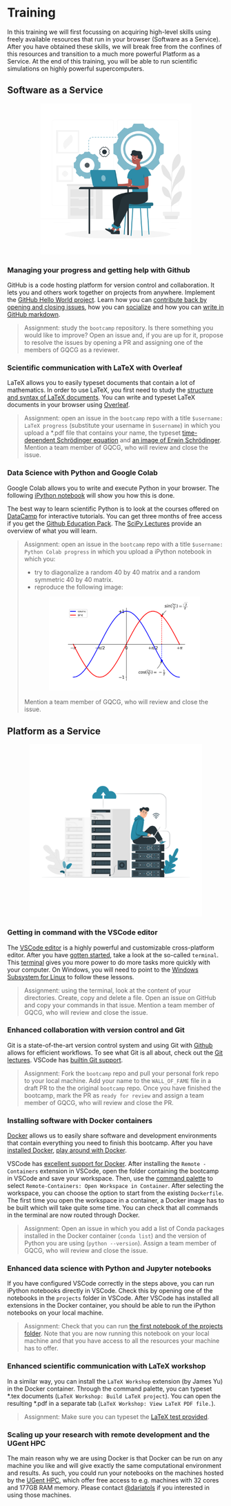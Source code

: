
# Training

In this training we will first focussing on acquiring high-level skills using freely available resources that run in your browser (Software as a Service). After you have obtained these skills, we will break free from the confines of this resources and transition to a much more powerful Platform as a Service. At the end of this training, you will be able to run scientific simulations on highly powerful supercomputers.

## Software as a Service

<p align="center">
<img src="../media/local.png" width="350">
</p>

### Managing your progress and getting help with Github

GitHub is a code hosting platform for version control and collaboration. It lets you and others work together on projects from anywhere. Implement the [GitHub Hello World project](https://guides.github.com/activities/hello-world/). Learn how you can [contribute back by opening and closing issues](https://guides.github.com/features/issues/), how you can [socialize](https://guides.github.com/activities/socialize/) and how you can [write in GitHub markdown](https://guides.github.com/features/mastering-markdown/). 

> Assignment: study the `bootcamp` repository. Is there something you would like to improve? Open an issue and, if you are up for it, propose to resolve the issues by opening a PR and assigning one of the members of GQCG as a reviewer.

### Scientific communication with LaTeX with Overleaf

LaTeX allows you to easily typeset documents that contain a lot of mathematics. In order to use LaTeX, you first need to study the [structure and syntax of LaTeX documents](https://www.overleaf.com/learn/latex/Free_online_introduction_to_LaTeX_(part_1)). You can write and typeset LaTeX documents in your browser using [Overleaf](https://www.overleaf.com). 

> Assignment: open an issue in the `bootcamp` repo with a title `$username: LaTeX progress` (substitute your username in `$username`) in which you upload a *.pdf file that contains your name, the typeset [time-dependent Schrödinger equation](https://en.wikipedia.org/wiki/Schr%C3%B6dinger_equation#Time-dependent_equation) and [an image of Erwin Schrödinger](https://en.wikipedia.org/wiki/Schr%C3%B6dinger_equation#/media/File:Erwin_Schrodinger2.jpg). Mention a team member of GQCG, who will review and close the issue.

### Data Science with Python and Google Colab

Google Colab allows you to write and execute Python in your browser. The following [iPython notebook](https://colab.research.google.com/notebooks/intro.ipynb) will show you how this is done.

The best way to learn scientific Python is to look at the courses offered on [DataCamp](https://www.datacamp.com) for interactive tutorials. You can get three months of free access if you get the [Github Education Pack](https://education.github.com/pack). The [SciPy Lectures](http://www.scipy-lectures.org) provide an overview of what you will learn.

> Assignment: open an issue in the `bootcamp` repo with a title `$username: Python Colab progress` in which you upload a iPython notebook in which you:
> - try to diagonalize a random 40 by 40 matrix and a random symmetric 40 by 40 matrix. 
> - reproduce the following image:
> <p align="center">
> <img src="../media/python-colab.png" width="350">
> </p>
> Mention a team member of GQCG, who will review and close the issue.

## Platform as a Service

<p align="center">
<img src="../media/cloud.png" width="400">
</p>

### Getting in command with the VSCode editor

The [VSCode editor](https://code.visualstudio.com/) is a highly powerful and customizable cross-platform editor. After you have [gotten started](https://code.visualstudio.com/docs), take a look at the so-called `terminal`. This [terminal](https://swcarpentry.github.io/shell-novice) gives you more power to do more tasks more quickly with your computer. On Windows, you will need to point to the [Windows Subsystem for Linux](https://stackoverflow.com/questions/42606837/how-do-i-use-bash-on-windows-from-the-visual-studio-code-integrated-terminal) to follow these lessons.

> Assignment: using the terminal, look at the content of your directories. Create, copy and delete a file. Open an issue on GitHub and copy your commands in that issue. 
> Mention a team member of GQCG, who will review and close the issue.

### Enhanced collaboration with version control and Git

Git is a state-of-the-art version control system and using Git with [Github](https://www.github.com) allows for efficient workflows. To see what Git is all about, check out the [Git lectures](https://swcarpentry.github.io/git-novice). VSCode has [builtin Git support](https://code.visualstudio.com/docs/introvideos/versioncontrol).

> Assignment: Fork the `bootcamp` repo and pull your personal fork repo to your local machine. Add your name to the `WALL_OF_FAME` file in a draft PR to the the original `bootcamp` repo. Once you have finished the bootcamp, mark the PR as `ready for review` and assign a team member of GQCG, who will review and close the PR.

### Installing software with Docker containers

[Docker](https://www.docker.com/) allows us to easily share software and development environments that contain everything you need to finish this bootcamp. After you have [installed Docker](https://www.docker.com/get-started), [play around with Docker](https://www.docker.com/play-with-docker).

VSCode has [excellent support for Docker](https://code.visualstudio.com/docs/remote/containers-tutorial). After installing the `Remote - Containers` extension in VSCode,  open the folder containing the bootcamp in VSCode and save your workspace. Then, use the [command palette](https://code.visualstudio.com/docs/getstarted/userinterface#:~:text=The%20most%20important%20key%20combination,provides%20access%20to%20many%20commands.) to select `Remote-Containers: Open Workspace in Container`. After selecting the workspace, you can choose the option to start from the existing `Dockerfile`. The first time you open the workspace in a container, a Docker image has to be built which will take quite some time. You can check that all commands in the terminal are now routed through Docker. 

> Assignment: Open an issue in which you add a list of Conda packages installed in the Docker container (`conda list`) and the version of Python you are using (`python --version`). Assign a team member of GQCG, who will review and close the issue.

### Enhanced data science with Python and Jupyter notebooks

If you have configured VSCode correctly in the steps above, you can run iPython notebooks directly in VSCode. Check this by opening one of the notebooks in the `projects` folder in VSCode. After VSCode has installed all extensions in the Docker container, you should be able to run the iPython notebooks on your local machine.

> Assignment: Check that you can run [the first notebook of the projects folder](../projects/molecular-geometry/Project1_Molecular_geometry_analysis.ipynb). Note that you are now running this notebook on your local machine and that you have access to all the resources your machine has to offer.

### Enhanced scientific communication with LaTeX workshop

In a similar way, you can install the `LaTeX Workshop` extension (by James Yu) in the Docker container. Through the command palette, you can typeset *.tex documents (`LaTeX Workshop: Build LaTeX project`). You can open the resulting *.pdf in a separate tab (`LaTeX Workshop: View LaTeX PDF file.`).

> Assignment: Make sure you can typeset the [LaTeX test provided](latex/main.tex).

### Scaling up your research with remote development and the UGent HPC

The main reason why we are using Docker is that Docker can be run on any machine you like and will give exactly the same computational environment and results. As such, you could run your notebooks on the machines hosted by the [UGent HPC](https://www.ugent.be/hpc/en), which offer free access to e.g. machines with 32 cores and 177GB RAM memory. Please contact [@dariatols](https://github.com/GQCG-org/GQCG/blob/master/members/daria_tolstykh.md) if you interested in using those machines.
